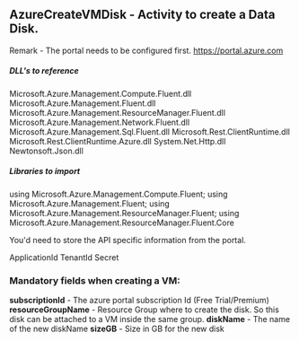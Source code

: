 ## AzureCreateVMDisk - Activity to create a Data Disk.

Remark - The portal needs to be configured first. https://portal.azure.com

##### DLL's to reference
Microsoft.Azure.Management.Compute.Fluent.dll
Microsoft.Azure.Management.Fluent.dll
Microsoft.Azure.Management.ResourceManager.Fluent.dll
Microsoft.Azure.Management.Network.Fluent.dll
Microsoft.Azure.Management.Sql.Fluent.dll
Microsoft.Rest.ClientRuntime.dll
Microsoft.Rest.ClientRuntime.Azure.dll
System.Net.Http.dll
Newtonsoft.Json.dll

##### Libraries to import
using Microsoft.Azure.Management.Compute.Fluent;
using Microsoft.Azure.Management.Fluent;
using Microsoft.Azure.Management.ResourceManager.Fluent;
using Microsoft.Azure.Management.ResourceManager.Fluent.Core


You'd need to store the API specific information from the portal.

ApplicationId
TenantId
Secret

### Mandatory fields when creating a VM:
**subscriptionId**		- The azure portal subscription Id (Free Trial/Premium)
**resourceGroupName**	- Resource Group where to create the disk. So this disk can be attached to a VM inside the same group.
**diskName**			- The name of the new diskName
**sizeGB**				- Size in GB for the new disk